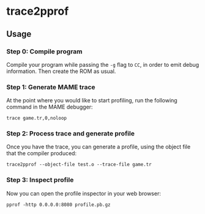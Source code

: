 # trace2pprof

## Usage

### Step 0: Compile program

Compile your program while passing the `-g` flag to `CC`, in order to emit debug information. Then create the ROM as usual.

### Step 1: Generate MAME trace

At the point where you would like to start profiling, run the following command in the MAME debugger:

```
trace game.tr,0,noloop
```

### Step 2: Process trace and generate profile

Once you have the trace, you can generate a profile, using the object file that the compiler produced:

```
trace2pprof --object-file test.o --trace-file game.tr
```

### Step 3: Inspect profile

Now you can open the profile inspector in your web browser:

```
pprof -http 0.0.0.0:8080 profile.pb.gz
```
